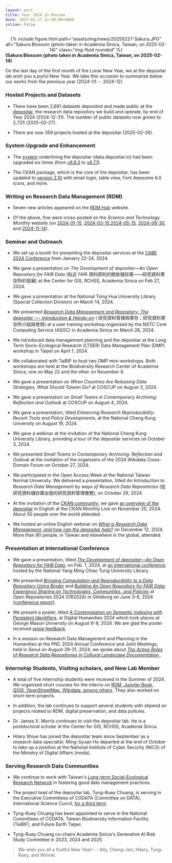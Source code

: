 ```yaml
---
layout: post
title: Year 2024 in Review
date: 2025-02-27 22:00:00+0800
inline: False
---
```


<center>
<div class="row">
    <div class="col-sm mt-3 mt-md-0">
        {% include figure.html path="assets/img/news/20250227-Sakura.JPG" alt="Sakura Blossom (photo taken in Academia Sinica, Taiwan, on 2025-02-14)" class="img-fluid rounded" %}
    </div>
</div>
</center>
<div class="caption">
    <b>(Sakura Blossom (photo taken in Academia Sinica, Taiwan, on 2025-02-14)</b>
</div>

On the last day of the first month of the Lunar New Year, we at the depositar lab wish you a joyful New Year. We take this occasion to summarize below our works from the previous year (2024-01 -- 2024-12).

### Hosted Projects and Datasets

+ There have been 2,661 datasets deposited and made public at the [depositar](https://data.depositar.io), the research data repository we build and operate, by end of Year 2024 (2024-12-31). The number of public datasets now grows to 2,725 (2025-02-27). 

+ There are now 359 projects hosted at the depositar (2025-02-26).

### System Upgrade and Enhancement

+ The [system](https://github.com/depositar/ckanext-data-depositario/) underlining the depositar (data.depositar.io) had been upgraded six times (from [v6.6.3](https://docs.depositar.io/en/stable/changelog.html#v6-6-3-2024-01-04) to [v6.7.1](https://docs.depositar.io/en/stable/changelog.html#v6-7-1-2024-09-18)).

+ The CKAN package, which is the core of the depositar, has been updated to [version 2.10](https://docs.ckan.org/en/2.10/changelog.html#v-2-10-0-2023-02-15) with email login, table view, Font Awesome 6.0 icons, and more.

### Writing on Research Data Management (RDM) 
+ Seven new articles appeared on the [RDM Hub](https://rdm.depositar.io/) website.

+ Of the above, five were cross-posted on the  _Science and Technology Monthly_ website (on [2024-01-15](https://www.scimonth.com.tw/archives/8763), [2024-03-15](https://www.scimonth.com.tw/archives/8841),[2024-05-15](https://www.scimonth.com.tw/archives/9916), [2024-09-30](https://www.scimonth.com.tw/archives/11104), and [2024-11-14](https://www.scimonth.com.tw/archives/11184)). 

### Seminar and Outreach 

+  We set up a booth for presenting the depositar services at the [CABE 2024 Conference](https://sites.google.com/view/2024cabe/) from January 22-24, 2024.

+ We gave a presentation on _The Development of depositar—An Open Repository for FAIR Data_ (貼近 FAIR 資料原則的開放儲存庫——研究資料寄存所的發展) at the Center for GIS, RCHSS, Academia Sinica on Feb 27, 2024.

+ We gave a presentation at the National Tsing Hua University Library (Special Collection Division) on March 14, 2024.

+ We presented _[Research Data Management and Repository; The depositar --- Introduction & Hands-on](https://indico4.twgrid.org/event/39/)_ ( 研究資料管理與寄存；研究資料寄存所介紹與使用) at a user training workshop organized by the NSTC Core Computing Service (ASGC) in Academia Sinica on March 28, 2024.

+ We introduced data management planning and the depositar at the Long Term Socio-Ecological Research (LTSER) Data Management Plan (DMP) workshop in Taipei on April 1, 2024.

+ We collaborated with TaiBIF to host two DMP mini-workshops. Both workshops are held at the Biodiversity Research Center of Academia Sinica, one on May 22 and the other on November 8.

+ We gave a presentation on _When Countries Are Releasing Data Strategies, What Should Taiwan Do?_ at COSCUP on August 3, 2024.

+ We gave a presentation on _Small Teams in Contemporary Archiving: Reflection and Outlook_ at COSCUP on August 4, 2024.

+ We gave a presentation, titled _Enhancing Research Reproducibility: Recent Tools and Policy Developments_, at the National Cheng Kung University on August 19, 2024.

+ We gave a webinar at the invitation of the National Cheng Kung University Library, providing a tour of the depositar services on October 3, 2024.

+ We presented _Small Teams in Contemporary Archiving: Reflection and Outlook_ at the invitation of the organizers of the 2024 Wikidata Cross-Domain Forum on October 27, 2024.

+ We participated in the Open Access Week at the National Taiwan Normal University. We delivered a presentation, titled _An Introduction to Research Data Management by ways of Research Data Repositories_ (從研究資料儲存庫出發的研究資料管理實務), on October 29, 2024.

+ At the invitation of the [CKAN community](https://ckan.org/community), we gave [an overview of the depositar](https://ckan.org/events/depositar-public-research-data-repository-built-on-ckan) in English at the CKAN Monthly Live on November 20, 2024. About 50 people over the world attended.

+ We hosted an online English webinar on _[What is Research Data Management, and how can the depositar help?](https://rdm.depositar.io/news/20241127_webinar2024)_ on December 12, 2024. More than 80 people, in Taiwan and elsewhere in the global, attended.

### Presentation at International Conference 

+ We gave a presentation, titled _[The Development of depositar—An Open Repository for FAIR Data](https://data.depositar.io/dataset/the-development-of-depositar-an-open-repository-for-fair-data)_, on Feb. 1, 2024, at [an international conference](https://flysheet.my.canva.site/flymed-rdm-seminar) hosted by the National Yang Ming Chiao Tung University Library.

+ We presented _[Bringing Computation and Reproducibility to a Data Repository Using Binder](https://pid.depositar.io/ark:37281/k5h2q5h19)_ and _[Building An Open Repository for FAIR Data: Experience Sharing on Technologies, Communities, and Policies](https://pid.depositar.io/ark:37281/k5n4c2v0n)_ at Open Repositories 2024 (OR2024) in Göteborg on June 3-6, 2024 [(conference report)](https://lab.depositar.io/news/241203_1/).

+ We present a poster, titled _[A Contemplation on Semantic Indexing with Persistent Identifiers](https://pid.depositar.io/ark:37281/k5d9j9r8c)_, at Digital Humanities 2024 which took places at George Mason University on August 6-9, 2024. We are glad the poster received [some feedback](https://social.coop/@trc/112931604001939916).

+ In a session on Research Data Management and Planning in the Humanities at the PNC 2024 Annual Conference and Joint Meetings, held in Seoul on August 29-31, 2024, we spoke about _[The Active Roles of Research Data Repositories in Cultural Landscape Documentation ](https://pid.depositar.io/ark:37281/k5t4f5b3g)_.

### Internship Students, Visiting scholars, and New Lab Member 

+ A total of five internship students were received in the Summer of 2024. We organized short courses for the interns on [RDM, Jupyter Book, QGIS, OpenStreetMap, Wikidata, among others](https://lab.depositar.io/news/240702_1/). They also worked on short-term projects.

+ In addition, the lab continues to support several students with stipend on projects related to RDM, digital preservation, and data policies.
 
+ Dr. James X. Morris continues to visit the depositar lab. He is a postdoctoral scholar at the Center for GIS, RCHSS, Academia Sinica. 

+ Hilary Shiue has joined the depositar team since September as a research data specialist. Ming-Syuan Ho departed at the end of October to take up a position at the National Institute of Cyber Security (NICS) of the Ministry of Digital Affairs (moda). 

### Serving Research Data Communities

+ We continue to work with Taiwan's [Long-term Social-Ecological Research Network](https://www.ltsertw.org/) in fostering good data management practices.

+ The project lead of the depositar lab, Tyng-Ruey Chuang, is serving in the Executive Committees of CODATA (Committee on DATA), International Science Cuncil, [for a third term](https://codata.org/2023-codata-general-assembly-elects-strong-executive-committee-and-approves-eight-task-groups/).

+ Tyng-Ruey Chuang has been appointed to serve in the National Committees of CODATA, Taiwan Biodiversity Information Facility (TaiBIF), and Future Earth Taipei.

+ Tyng-Ruey Chuang co-chairs Academia Sinica's Generative AI Risk Study Committee in 2023, 2024 and 2025.

> We wish you all a fruitful New Year! -- Ally, Cheng-Jen, Hilary, Tyng-Ruey, and Winnie.
